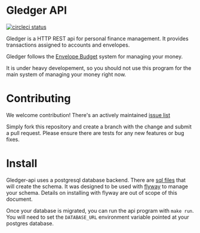 # Gledger API

[![circleci status](https://circleci.com/gh/gledger/api.svg?style=shield)](https://circleci.com/gh/gledger/api)

Gledger is a HTTP REST api for personal finance management. It provides transactions assigned to accounts and envelopes.

Gledger follows the [Envelope Budget](https://en.wikipedia.org/wiki/Envelope_system) system for managing your money.

It is under heavy developement, so you should not use this program for the main system of managing your money right now.

# Contributing

We welcome contribution! There's an actively maintained [issue list](https://github.com/gledger/api/issues)

Simply fork this repository and create a branch with the change and submit a pull request. Please ensure there are tests for any new features or bug fixes.

# Install

Gledger-api uses a postgresql database backend. There are [sql files](https://github.com/gledger/api-schema) that will create the schema. It was designed to be used with [flyway](https://flywaydb.org/) to manage your schema. Details on installing with flyway are out of scope of this document.

Once your database is migrated, you can run the api program with `make run`. You will need to set the `DATABASE_URL` environment variable pointed at your postgres database.

